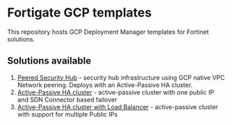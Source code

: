 # Fortigate GCP templates
This repository hosts GCP Deployment Manager templates for Fortinet solutions.

## Solutions available
1. [Peered Security Hub](hub) - security hub infrastructure using GCP native VPC Network peering. Deploys with an Active-Passive HA cluster.
1. [Active-Passive HA cluster](fortigate/ha-ap.md) - active-passive cluster with one public IP and SDN Connector based failover
1. [Active-Passive HA cluster with Load Balancer](fortigate/ha-ap-elb.md) - active-passive cluster with support for multiple Public IPs
